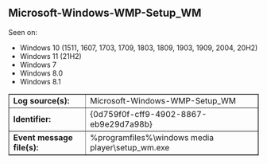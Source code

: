## Microsoft-Windows-WMP-Setup_WM

Seen on:
* Windows 10 (1511, 1607, 1703, 1709, 1803, 1809, 1903, 1909, 2004, 20H2)
* Windows 11 (21H2)
* Windows 7
* Windows 8.0
* Windows 8.1

<table border="1" class="docutils">
  <tbody>
    <tr>
      <td><b>Log source(s):</b></td>
      <td>Microsoft-Windows-WMP-Setup_WM</td>
    </tr>
    <tr>
      <td><b>Identifier:</b></td>
      <td>{0d759f0f-cff9-4902-8867-eb9e29d7a98b}</td>
    </tr>
    <tr>
      <td><b>Event message file(s):</b></td>
      <td>%programfiles%\windows media player\setup_wm.exe</td>
    </tr>
  </tbody>
</table>

&nbsp;

